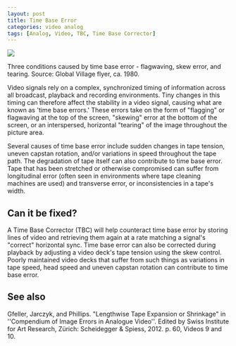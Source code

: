 ```yaml
---
layout: post
title: Time Base Error
categories: video analog
tags: [Analog, Video, TBC, Time Base Corrector]
---
```


<img src="{{ site.baseurl }}/images/FlagwavingSkewErrorTearing.png">

Three conditions caused by time base error - flagwaving, skew error, and tearing. Source: Global Village flyer, ca. 1980.


Video signals rely on a complex, synchronized timing of information across all broadcast, playback and recording environments. Tiny changes in this timing can therefore affect the stability in a video signal, causing what are known as 'time base errors.' These errors take on the form of "flagging" or flagwaving at the top of the screen, "skewing" error at the bottom of the screen, or an interspersed, horizontal "tearing" of the image throughout the picture area.

Several causes of time base error include sudden changes in tape tension, uneven capstan rotation, and/or variations in speed throughout the tape path. The degradation of tape itself can also contribute to time base error. Tape that has been stretched or otherwise compromised can suffer from longitudinal error (often seen in environments where tape cleaning machines are used) and transverse error, or inconsistencies in a tape's width.

## Can it be fixed?

A Time Base Corrector (TBC) will help counteract time base error by storing lines of video and retrieving them again at a rate matching a signal's "correct" horizontal sync. Time base error can also be corrected during playback by adjusting a video deck's tape tension using the skew control. Poorly maintained video decks that suffer from such things as variations in tape speed, head speed and uneven capstan rotation can contribute to time base error.

## See also 
Gfeller, Jarczyk, and Phillips. "Lengthwise Tape Expansion or Shrinkage" in ''Compendium of Image Errors in Analogue Video''. Edited by Swiss Institute for Art Research, Zürich: Scheidegger & Spiess, 2012. p. 60, Videos 9 and 10.
